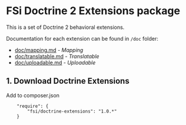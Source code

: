 # FSi Doctrine 2 Extensions package #

This is a set of Doctrine 2 behavioral extensions.

Documentation for each extension can be found in ``/doc`` folder:

- [doc/mapping.md](doc/mapping.md) - *Mapping*
- [doc/translatable.md](doc/translatable.md) - *Translatable*
- [doc/uploadable.md](doc/uploadable.md) - *Uploadable*

## 1. Download Doctrine Extensions

Add to composer.json
```
    "require": {
        "fsi/doctrine-extensions": "1.0.*"
    }
```
